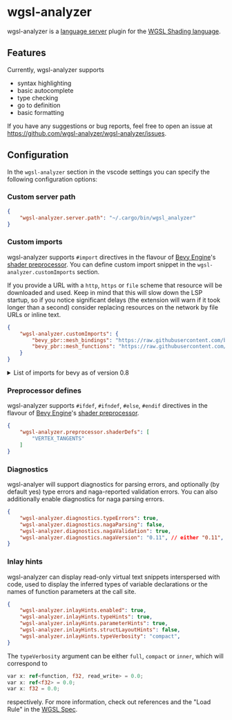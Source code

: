 # wgsl-analyzer

wgsl-analyzer is a [language server](https://microsoft.github.io/language-server-protocol/) plugin for the [WGSL Shading language](https://gpuweb.github.io/gpuweb/wgsl/).

## Features

Currently, wgsl-analyzer supports
- syntax highlighting
- basic autocomplete
- type checking
- go to definition
- basic formatting

If you have any suggestions or bug reports, feel free to open an issue at https://github.com/wgsl-analyzer/wgsl-analyzer/issues.

## Configuration

In the `wgsl-analyzer` section in the vscode settings you can specify the following configuration options:

### Custom server path

```json
{
    "wgsl-analyzer.server.path": "~/.cargo/bin/wgsl_analyzer"
}
```

### Custom imports

wgsl-analyzer supports `#import` directives in the flavour of [Bevy Engine](https://bevyengine.org)'s [shader preprocessor](https://bevyengine.org/news/bevy-0-6/#shader-imports). You can define custom import snippet in the `wgsl-analyzer.customImports` section.

If you provide a URL with a `http`, `https` or `file` scheme that resource will be downloaded and used. Keep in mind that this will slow down the LSP startup, so if you notice significant delays (the extension will warn if it took longer than a second) consider replacing resources on the network by file URLs or inline text.

```json
{
    "wgsl-analyzer.customImports": {
        "bevy_pbr::mesh_bindings": "https://raw.githubusercontent.com/bevyengine/bevy/v0.8.0/crates/bevy_pbr/src/render/mesh_bindings.wgsl",
        "bevy_pbr::mesh_functions": "https://raw.githubusercontent.com/bevyengine/bevy/v0.8.0/crates/bevy_pbr/src/render/mesh_functions.wgsl"
    }
}
```

<details>
<summary>
List of imports for bevy as of version 0.8
</summary>


_Generated using `rg define_import_path -g '*.wgsl' --sort path | sd '^([^:]*):#define_import_path (.*)' '        "$2": "https://raw.githubusercontent.com/bevyengine/bevy/v0.8.0/$1",'` inside the bevy folder_

```json
{
    "wgsl-analyzer.customImports": {
        "bevy_pbr::clustered_forward": "https://raw.githubusercontent.com/bevyengine/bevy/v0.8.0/crates/bevy_pbr/src/render/clustered_forward.wgsl",
        "bevy_pbr::mesh_bindings": "https://raw.githubusercontent.com/bevyengine/bevy/v0.8.0/crates/bevy_pbr/src/render/mesh_bindings.wgsl",
        "bevy_pbr::mesh_functions": "https://raw.githubusercontent.com/bevyengine/bevy/v0.8.0/crates/bevy_pbr/src/render/mesh_functions.wgsl",
        "bevy_pbr::mesh_types": "https://raw.githubusercontent.com/bevyengine/bevy/v0.8.0/crates/bevy_pbr/src/render/mesh_types.wgsl",
        "bevy_pbr::mesh_vertex_output": "https://raw.githubusercontent.com/bevyengine/bevy/v0.8.0/crates/bevy_pbr/src/render/mesh_vertex_output.wgsl",
        "bevy_pbr::mesh_view_bindings": "https://raw.githubusercontent.com/bevyengine/bevy/v0.8.0/crates/bevy_pbr/src/render/mesh_view_bindings.wgsl",
        "bevy_pbr::mesh_view_types": "https://raw.githubusercontent.com/bevyengine/bevy/v0.8.0/crates/bevy_pbr/src/render/mesh_view_types.wgsl",
        "bevy_pbr::pbr_bindings": "https://raw.githubusercontent.com/bevyengine/bevy/v0.8.0/crates/bevy_pbr/src/render/pbr_bindings.wgsl",
        "bevy_pbr::pbr_functions": "https://raw.githubusercontent.com/bevyengine/bevy/v0.8.0/crates/bevy_pbr/src/render/pbr_functions.wgsl",
        "bevy_pbr::lighting": "https://raw.githubusercontent.com/bevyengine/bevy/v0.8.0/crates/bevy_pbr/src/render/pbr_lighting.wgsl",
        "bevy_pbr::pbr_types": "https://raw.githubusercontent.com/bevyengine/bevy/v0.8.0/crates/bevy_pbr/src/render/pbr_types.wgsl",
        "bevy_pbr::shadows": "https://raw.githubusercontent.com/bevyengine/bevy/v0.8.0/crates/bevy_pbr/src/render/shadows.wgsl",
        "bevy_pbr::skinning": "https://raw.githubusercontent.com/bevyengine/bevy/v0.8.0/crates/bevy_pbr/src/render/skinning.wgsl",
        "bevy_pbr::utils": "https://raw.githubusercontent.com/bevyengine/bevy/v0.8.0/crates/bevy_pbr/src/render/utils.wgsl",
        "bevy_sprite::mesh2d_bindings": "https://raw.githubusercontent.com/bevyengine/bevy/v0.8.0/crates/bevy_sprite/src/mesh2d/mesh2d_bindings.wgsl",
        "bevy_sprite::mesh2d_functions": "https://raw.githubusercontent.com/bevyengine/bevy/v0.8.0/crates/bevy_sprite/src/mesh2d/mesh2d_functions.wgsl",
        "bevy_sprite::mesh2d_types": "https://raw.githubusercontent.com/bevyengine/bevy/v0.8.0/crates/bevy_sprite/src/mesh2d/mesh2d_types.wgsl",
        "bevy_sprite::mesh2d_vertex_output": "https://raw.githubusercontent.com/bevyengine/bevy/v0.8.0/crates/bevy_sprite/src/mesh2d/mesh2d_vertex_output.wgsl",
        "bevy_sprite::mesh2d_view_bindings": "https://raw.githubusercontent.com/bevyengine/bevy/v0.8.0/crates/bevy_sprite/src/mesh2d/mesh2d_view_bindings.wgsl",
        "bevy_sprite::mesh2d_view_types": "https://raw.githubusercontent.com/bevyengine/bevy/v0.8.0/crates/bevy_sprite/src/mesh2d/mesh2d_view_types.wgsl",

        // or alternatively for faster startup

        "bevy_pbr::clustered_forward": "file:///path/to/your/local/bevy/clone/crates/bevy_pbr/src/render/clustered_forward.wgsl",
        "bevy_pbr::mesh_bindings": "file:///path/to/your/local/bevy/clone/crates/bevy_pbr/src/render/mesh_bindings.wgsl",
        "bevy_pbr::mesh_functions": "file:///path/to/your/local/bevy/clone/crates/bevy_pbr/src/render/mesh_functions.wgsl",
        "bevy_pbr::mesh_types": "file:///path/to/your/local/bevy/clone/crates/bevy_pbr/src/render/mesh_types.wgsl",
        "bevy_pbr::mesh_vertex_output": "file:///path/to/your/local/bevy/clone/crates/bevy_pbr/src/render/mesh_vertex_output.wgsl",
        "bevy_pbr::mesh_view_bindings": "file:///path/to/your/local/bevy/clone/crates/bevy_pbr/src/render/mesh_view_bindings.wgsl",
        "bevy_pbr::mesh_view_types": "file:///path/to/your/local/bevy/clone/crates/bevy_pbr/src/render/mesh_view_types.wgsl",
        "bevy_pbr::pbr_bindings": "file:///path/to/your/local/bevy/clone/crates/bevy_pbr/src/render/pbr_bindings.wgsl",
        "bevy_pbr::pbr_functions": "file:///path/to/your/local/bevy/clone/crates/bevy_pbr/src/render/pbr_functions.wgsl",
        "bevy_pbr::lighting": "file:///path/to/your/local/bevy/clone/crates/bevy_pbr/src/render/pbr_lighting.wgsl",
        "bevy_pbr::pbr_types": "file:///path/to/your/local/bevy/clone/crates/bevy_pbr/src/render/pbr_types.wgsl",
        "bevy_pbr::shadows": "file:///path/to/your/local/bevy/clone/crates/bevy_pbr/src/render/shadows.wgsl",
        "bevy_pbr::skinning": "file:///path/to/your/local/bevy/clone/crates/bevy_pbr/src/render/skinning.wgsl",
        "bevy_pbr::utils": "file:///path/to/your/local/bevy/clone/crates/bevy_pbr/src/render/utils.wgsl",
        "bevy_sprite::mesh2d_bindings": "file:///path/to/your/local/bevy/clone/crates/bevy_sprite/src/mesh2d/mesh2d_bindings.wgsl",
        "bevy_sprite::mesh2d_functions": "file:///path/to/your/local/bevy/clone/crates/bevy_sprite/src/mesh2d/mesh2d_functions.wgsl",
        "bevy_sprite::mesh2d_types": "file:///path/to/your/local/bevy/clone/crates/bevy_sprite/src/mesh2d/mesh2d_types.wgsl",
        "bevy_sprite::mesh2d_vertex_output": "file:///path/to/your/local/bevy/clone/crates/bevy_sprite/src/mesh2d/mesh2d_vertex_output.wgsl",
        "bevy_sprite::mesh2d_view_bindings": "file:///path/to/your/local/bevy/clone/crates/bevy_sprite/src/mesh2d/mesh2d_view_bindings.wgsl",
        "bevy_sprite::mesh2d_view_types": "file:///path/to/your/local/bevy/clone/crates/bevy_sprite/src/mesh2d/mesh2d_view_types.wgsl"
    }
}
```
</details>

### Preprocessor defines

wgsl-analyzer supports `#ifdef`, `#ifndef`, `#else`, `#endif` directives in the flavour of [Bevy Engine](https://bevyengine.org)'s [shader preprocessor](https://bevyengine.org/news/bevy-0-6/#shader-imports).

```json
{
    "wgsl-analyzer.preprocessor.shaderDefs": [
        "VERTEX_TANGENTS"
    ]
}
```


### Diagnostics

wgsl-analyer will support diagnostics for parsing errors, and optionally (by default yes) type errors and naga-reported validation errors.
You can also additionally enable diagnostics for naga parsing errors.

```json
{
    "wgsl-analyzer.diagnostics.typeErrors": true,
    "wgsl-analyzer.diagnostics.nagaParsing": false,
    "wgsl-analyzer.diagnostics.nagaValidation": true,
    "wgsl-analyzer.diagnostics.nagaVersion": "0.11", // either "0.11", "0.10", or "main"
}
```

### Inlay hints


wgsl-analyzer can display read-only virtual text snippets interspersed with code, used to display the inferred types of variable declarations or the names of function parameters at the call site.

```json
{
    "wgsl-analyzer.inlayHints.enabled": true,
    "wgsl-analyzer.inlayHints.typeHints": true,
    "wgsl-analyzer.inlayHints.parameterHints": true,
    "wgsl-analyzer.inlayHints.structLayoutHints": false,
    "wgsl-analyzer.inlayHints.typeVerbosity": "compact",
}
```

The `typeVerbosity` argument can be either `full`, `compact` or `inner`, which will correspond to
```rust
var x: ref<function, f32, read_write> = 0.0;
var x: ref<f32> = 0.0;
var x: f32 = 0.0;
```
respectively. For more information, check out references and the "Load Rule" in the [WGSL Spec](https://gpuweb.github.io/gpuweb/wgsl/#load-rule).
